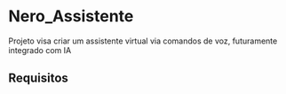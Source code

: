 # Nero_Assistente

Projeto visa criar um assistente virtual via comandos de voz, futuramente integrado com IA

 ## Requisitos
